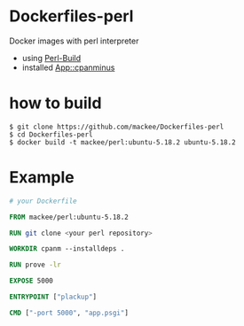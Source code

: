 Dockerfiles-perl
================

Docker images with perl interpreter

- using [Perl-Build](https://github.com/tokuhirom/Perl-Build "Perl-Build")
- installed [App::cpanminus](http://metacpan.org/pod/App::cpanminus "App::cpanminus")

# how to build

```
$ git clone https://github.com/mackee/Dockerfiles-perl
$ cd Dockerfiles-perl
$ docker build -t mackee/perl:ubuntu-5.18.2 ubuntu-5.18.2
```

# Example

```Dockerfile
# your Dockerfile

FROM mackee/perl:ubuntu-5.18.2

RUN git clone <your perl repository>

WORKDIR cpanm --installdeps .

RUN prove -lr

EXPOSE 5000

ENTRYPOINT ["plackup"]

CMD ["-port 5000", "app.psgi"]
```
